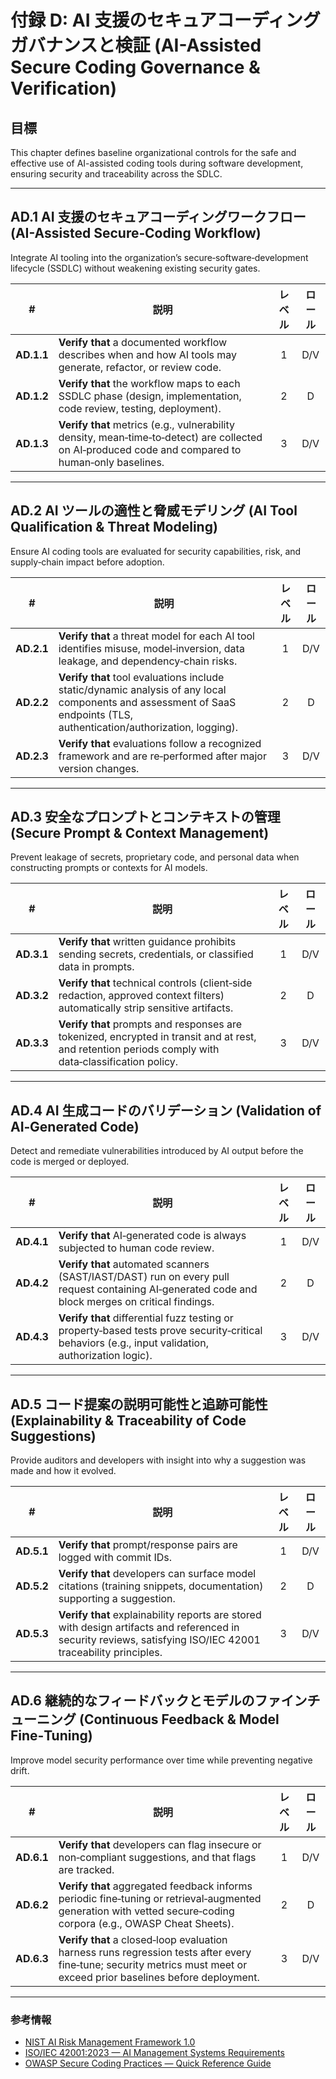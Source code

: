 # 付録 D: AI 支援のセキュアコーディングガバナンスと検証 (AI-Assisted Secure Coding Governance & Verification)

## 目標

This chapter defines baseline organizational controls for the safe and effective use of AI-assisted coding tools during software development, ensuring security and traceability across the SDLC.

---

## AD.1 AI 支援のセキュアコーディングワークフロー (AI-Assisted Secure‑Coding Workflow)

Integrate AI tooling into the organization’s secure‑software‑development lifecycle (SSDLC) without weakening existing security gates.

| # | 説明 | レベル | ロール |
|:--------:|---------------------------------------------------------------------------------------------------------------------|:---:|:---:|
| **AD.1.1** | **Verify that** a documented workflow describes when and how AI tools may generate, refactor, or review code. | 1 | D/V |
| **AD.1.2** | **Verify that** the workflow maps to each SSDLC phase (design, implementation, code review, testing, deployment). | 2 | D |
| **AD.1.3** | **Verify that** metrics (e.g., vulnerability density, mean‑time‑to‑detect) are collected on AI‑produced code and compared to human‑only baselines. | 3 | D/V |

---

## AD.2 AI ツールの適性と脅威モデリング (AI Tool Qualification & Threat Modeling)

Ensure AI coding tools are evaluated for security capabilities, risk, and supply‑chain impact before adoption.

| # | 説明 | レベル | ロール |
|:--------:|---------------------------------------------------------------------------------------------------------------------|:---:|:---:|
| **AD.2.1** | **Verify that** a threat model for each AI tool identifies misuse, model‑inversion, data leakage, and dependency‑chain risks. | 1 | D/V |
| **AD.2.2** | **Verify that** tool evaluations include static/dynamic analysis of any local components and assessment of SaaS endpoints (TLS, authentication/authorization, logging). | 2 | D |
| **AD.2.3** | **Verify that** evaluations follow a recognized framework and are re‑performed after major version changes. | 3 | D/V |

---

## AD.3 安全なプロンプトとコンテキストの管理 (Secure Prompt & Context Management)

Prevent leakage of secrets, proprietary code, and personal data when constructing prompts or contexts for AI models.

| # | 説明 | レベル | ロール |
|:--------:|---------------------------------------------------------------------------------------------------------------------|:---:|:---:|
| **AD.3.1** | **Verify that** written guidance prohibits sending secrets, credentials, or classified data in prompts. | 1 | D/V |
| **AD.3.2** | **Verify that** technical controls (client‑side redaction, approved context filters) automatically strip sensitive artifacts. | 2 | D |
| **AD.3.3** | **Verify that** prompts and responses are tokenized, encrypted in transit and at rest, and retention periods comply with data‑classification policy. | 3 | D/V |

---

## AD.4 AI 生成コードのバリデーション (Validation of AI‑Generated Code)

Detect and remediate vulnerabilities introduced by AI output before the code is merged or deployed.

| # | 説明 | レベル | ロール |
|:--------:|---------------------------------------------------------------------------------------------------------------------|:---:|:---:|
| **AD.4.1** | **Verify that** AI‑generated code is always subjected to human code review. | 1 | D/V |
| **AD.4.2** | **Verify that** automated scanners (SAST/IAST/DAST) run on every pull request containing AI‑generated code and block merges on critical findings. | 2 | D |
| **AD.4.3** | **Verify that** differential fuzz testing or property‑based tests prove security‑critical behaviors (e.g., input validation, authorization logic). | 3 | D/V |

---

## AD.5 コード提案の説明可能性と追跡可能性 (Explainability & Traceability of Code Suggestions)

Provide auditors and developers with insight into why a suggestion was made and how it evolved.

| # | 説明 | レベル | ロール |
|:--------:|---------------------------------------------------------------------------------------------------------------------|:---:|:---:|
| **AD.5.1** | **Verify that** prompt/response pairs are logged with commit IDs. | 1 | D/V |
| **AD.5.2** | **Verify that** developers can surface model citations (training snippets, documentation) supporting a suggestion. | 2 | D |
| **AD.5.3** | **Verify that** explainability reports are stored with design artifacts and referenced in security reviews, satisfying ISO/IEC 42001 traceability principles. | 3 | D/V |

---

## AD.6 継続的なフィードバックとモデルのファインチューニング (Continuous Feedback & Model Fine‑Tuning)

Improve model security performance over time while preventing negative drift.

| # | 説明 | レベル | ロール |
|:--------:|---------------------------------------------------------------------------------------------------------------------|:---:|:---:|
| **AD.6.1** | **Verify that** developers can flag insecure or non‑compliant suggestions, and that flags are tracked. | 1 | D/V |
| **AD.6.2** | **Verify that** aggregated feedback informs periodic fine‑tuning or retrieval‑augmented generation with vetted secure‑coding corpora (e.g., OWASP Cheat Sheets). | 2 | D |
| **AD.6.3** | **Verify that** a closed‑loop evaluation harness runs regression tests after every fine‑tune; security metrics must meet or exceed prior baselines before deployment. | 3 | D/V |

---

### 参考情報

* [NIST AI Risk Management Framework 1.0](https://nvlpubs.nist.gov/nistpubs/ai/nist.ai.100-1.pdf)
* [ISO/IEC 42001:2023 — AI Management Systems Requirements](https://www.iso.org/standard/81230.html)
* [OWASP Secure Coding Practices — Quick Reference Guide](https://owasp.org/www-project-secure-coding-practices-quick-reference-guide/)

